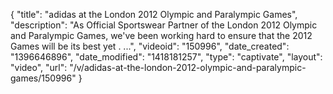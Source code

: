 {
    "title": "adidas at the London 2012 Olympic and Paralympic Games",
    "description": "As Official Sportswear Partner of the London 2012 Olympic and Paralympic Games, we've been working hard to ensure that the 2012 Games will be its best yet . ...",
    "videoid": "150996",
    "date_created": "1396646896",
    "date_modified": "1418181257",
    "type": "captivate",
    "layout": "video",
    "url": "\/v\/adidas-at-the-london-2012-olympic-and-paralympic-games\/150996"
}